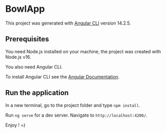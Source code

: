 # BowlApp

This project was generated with [Angular CLI](https://github.com/angular/angular-cli) version 14.2.5.

## Prerequisites

You need Node.js installed on your machine, the project was created with Node.js v16.

You also need Angular CLI.

To install Angular CLI see the [Angular Documentation](https://angular.io/guide/setup-local).

## Run the application

In a new terminal, go to the project folder and type `npm install`.

Run `ng serve` for a dev server. Navigate to `http://localhost:4200/`.

Enjoy ! =)
